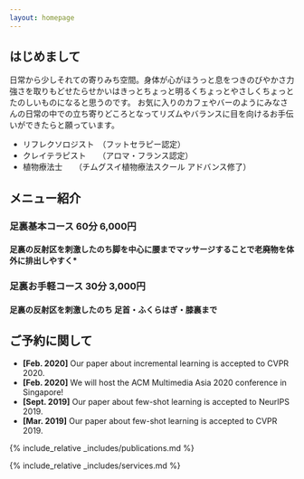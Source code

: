 ```yaml
---
layout: homepage
---
```


## はじめまして

日常から少しそれての寄りみち空間。身体が心がほうっと息をつきのびやかさ力強さを取りもどせたらせかいはきっとちょっと明るくちょっとやさしくちょっとたのしいものになると思うのです。
お気に入りのカフェやバーのようにみなさんの日常の中での立ち寄りどころとなってリズムやバランスに目を向けるお手伝いができたらと願っています。

- リフレクソロジスト　（フットセラピー認定）
- クレイテラピスト　　（アロマ・フランス認定）
- 植物療法士　　（チムグスイ植物療法スクール アドバンス修了）


## メニュー紹介

### 足裏基本コース 60分 6,000円
#### 足裏の反射区を刺激したのち脚を中心に腰までマッサージすることで老廃物を体外に排出しやすく*
### 足裏お手軽コース 30分 3,000円
#### 足裏の反射区を刺激したのち 足首・ふくらはぎ・膝裏まで

## ご予約に関して

- **[Feb. 2020]** Our paper about incremental learning is accepted to CVPR 2020.
- **[Feb. 2020]** We will host the ACM Multimedia Asia 2020 conference in Singapore!
- **[Sept. 2019]** Our paper about few-shot learning is accepted to NeurIPS 2019.
- **[Mar. 2019]** Our paper about few-shot learning is accepted to CVPR 2019.

{% include_relative _includes/publications.md %}

{% include_relative _includes/services.md %}
